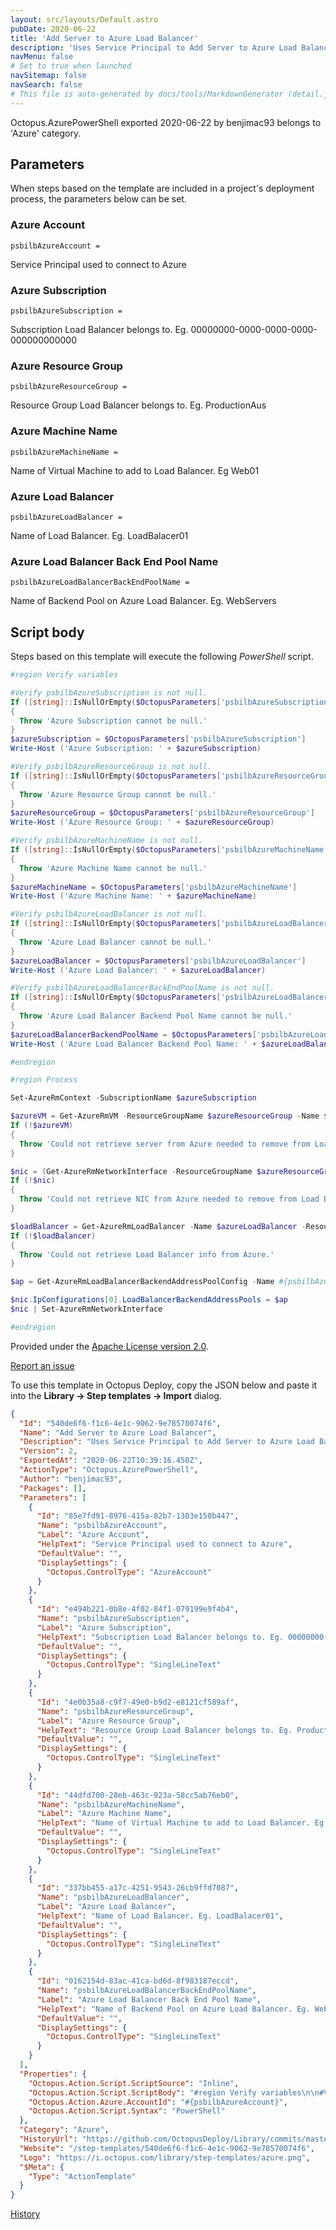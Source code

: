 ```yaml
---
layout: src/layouts/Default.astro
pubDate: 2020-06-22
title: 'Add Server to Azure Load Balancer'
description: 'Uses Service Principal to Add Server to Azure Load Balancer.'
navMenu: false
# Set to true when launched
navSitemap: false
navSearch: false
# This file is auto-generated by docs/tools/MarkdownGenerator (detail.js)
---
```


Octopus.AzurePowerShell exported 2020-06-22 by benjimac93 belongs to 'Azure' category.

## Parameters

When steps based on the template are included in a project's deployment process, the parameters below can be set.


<div class="param">

### Azure Account

`psbilbAzureAccount = `

Service Principal used to connect to Azure

</div>
        
<div class="param">

### Azure Subscription

`psbilbAzureSubscription = `

Subscription Load Balancer belongs to. Eg. 00000000-0000-0000-0000-000000000000

</div>
        
<div class="param">

### Azure Resource Group

`psbilbAzureResourceGroup = `

Resource Group Load Balancer belongs to. Eg. ProductionAus

</div>
        
<div class="param">

### Azure Machine Name

`psbilbAzureMachineName = `

Name of Virtual Machine to add to Load Balancer. Eg Web01

</div>
        
<div class="param">

### Azure Load Balancer

`psbilbAzureLoadBalancer = `

Name of Load Balancer. Eg. LoadBalacer01

</div>
        
<div class="param">

### Azure Load Balancer Back End Pool Name

`psbilbAzureLoadBalancerBackEndPoolName = `

Name of Backend Pool on Azure Load Balancer. Eg. WebServers

</div>
        

## Script body

Steps based on this template will execute the following *PowerShell* script.

```powershell
#region Verify variables

#Verify psbilbAzureSubscription is not null.
If ([string]::IsNullOrEmpty($OctopusParameters['psbilbAzureSubscription']))
{
  Throw 'Azure Subscription cannot be null.'
}
$azureSubscription = $OctopusParameters['psbilbAzureSubscription']
Write-Host ('Azure Subscription: ' + $azureSubscription)

#Verify psbilbAzureResourceGroup is not null.
If ([string]::IsNullOrEmpty($OctopusParameters['psbilbAzureResourceGroup']))
{
  Throw 'Azure Resource Group cannot be null.'
}
$azureResourceGroup = $OctopusParameters['psbilbAzureResourceGroup']
Write-Host ('Azure Resource Group: ' + $azureResourceGroup)

#Verify psbilbAzureMachineName is not null.
If ([string]::IsNullOrEmpty($OctopusParameters['psbilbAzureMachineName']))
{
  Throw 'Azure Machine Name cannot be null.'
}
$azureMachineName = $OctopusParameters['psbilbAzureMachineName']
Write-Host ('Azure Machine Name: ' + $azureMachineName)

#Verify psbilbAzureLoadBalancer is not null.
If ([string]::IsNullOrEmpty($OctopusParameters['psbilbAzureLoadBalancer']))
{
  Throw 'Azure Load Balancer cannot be null.'
}
$azureLoadBalancer = $OctopusParameters['psbilbAzureLoadBalancer']
Write-Host ('Azure Load Balancer: ' + $azureLoadBalancer)

#Verify psbilbAzureLoadBalancerBackEndPoolName is not null.
If ([string]::IsNullOrEmpty($OctopusParameters['psbilbAzureLoadBalancerBackEndPoolName']))
{
  Throw 'Azure Load Balancer Backend Pool Name cannot be null.'
}
$azureLoadBalancerBackendPoolName = $OctopusParameters['psbilbAzureLoadBalancerBackEndPoolName']
Write-Host ('Azure Load Balancer Backend Pool Name: ' + $azureLoadBalancerBackendPoolName)

#endregion

#region Process

Set-AzureRmContext -SubscriptionName $azureSubscription

$azureVM = Get-AzureRmVM -ResourceGroupName $azureResourceGroup -Name $azureMachineName
If (!$azureVM)
{
  Throw 'Could not retrieve server from Azure needed to remove from Load Balancer.'
}

$nic = (Get-AzureRmNetworkInterface -ResourceGroupName $azureResourceGroup | Where-Object {$_.VirtualMachine.Id -eq $azureVM.Id})
If (!$nic)
{
  Throw 'Could not retrieve NIC from Azure needed to remove from Load Balancer.'
}

$loadBalancer = Get-AzureRmLoadBalancer -Name $azureLoadBalancer -ResourceGroupName $azureResourceGroup
If (!$loadBalancer)
{
  Throw 'Could not retrieve Load Balancer info from Azure.'
}

$ap = Get-AzureRmLoadBalancerBackendAddressPoolConfig -Name #{psbilbAzureLoadBalancerBackEndPoolName} -LoadBalancer $loadBalancer

$nic.IpConfigurations[0].LoadBalancerBackendAddressPools = $ap
$nic | Set-AzureRmNetworkInterface

#endregion

```

Provided under the [Apache License version 2.0](https://github.com/OctopusDeploy/Library/blob/master/LICENSE.txt).

[Report an issue](https://github.com/OctopusDeploy/Library/issues/new?assignees=&labels=&projects=&template=bug-report.yml&title=Issue%20with%20Add%20Server%20to%20Azure%20Load%20Balancer&step-template=Add%20Server%20to%20Azure%20Load%20Balancer)

<div class="get-json">

To use this template in Octopus Deploy, copy the JSON below and paste it into the **Library → Step templates → Import** dialog.

```json
{
  "Id": "540de6f6-f1c6-4e1c-9062-9e78570074f6",
  "Name": "Add Server to Azure Load Balancer",
  "Description": "Uses Service Principal to Add Server to Azure Load Balancer.",
  "Version": 2,
  "ExportedAt": "2020-06-22T10:39:16.450Z",
  "ActionType": "Octopus.AzurePowerShell",
  "Author": "benjimac93",
  "Packages": [],
  "Parameters": [
    {
      "Id": "85e7fd91-8976-415a-82b7-1303e150b447",
      "Name": "psbilbAzureAccount",
      "Label": "Azure Account",
      "HelpText": "Service Principal used to connect to Azure",
      "DefaultValue": "",
      "DisplaySettings": {
        "Octopus.ControlType": "AzureAccount"
      }
    },
    {
      "Id": "e494b221-0b8e-4f02-84f1-079199e9f4b4",
      "Name": "psbilbAzureSubscription",
      "Label": "Azure Subscription",
      "HelpText": "Subscription Load Balancer belongs to. Eg. 00000000-0000-0000-0000-000000000000",
      "DefaultValue": "",
      "DisplaySettings": {
        "Octopus.ControlType": "SingleLineText"
      }
    },
    {
      "Id": "4e0b35a8-c9f7-49e0-b9d2-e8121cf589af",
      "Name": "psbilbAzureResourceGroup",
      "Label": "Azure Resource Group",
      "HelpText": "Resource Group Load Balancer belongs to. Eg. ProductionAus",
      "DefaultValue": "",
      "DisplaySettings": {
        "Octopus.ControlType": "SingleLineText"
      }
    },
    {
      "Id": "44dfd700-28eb-463c-923a-58cc5ab76eb0",
      "Name": "psbilbAzureMachineName",
      "Label": "Azure Machine Name",
      "HelpText": "Name of Virtual Machine to add to Load Balancer. Eg Web01",
      "DefaultValue": "",
      "DisplaySettings": {
        "Octopus.ControlType": "SingleLineText"
      }
    },
    {
      "Id": "337bb455-a17c-4251-9543-26cb9ffd7087",
      "Name": "psbilbAzureLoadBalancer",
      "Label": "Azure Load Balancer",
      "HelpText": "Name of Load Balancer. Eg. LoadBalacer01",
      "DefaultValue": "",
      "DisplaySettings": {
        "Octopus.ControlType": "SingleLineText"
      }
    },
    {
      "Id": "0162154d-83ac-41ca-bd6d-8f983187eccd",
      "Name": "psbilbAzureLoadBalancerBackEndPoolName",
      "Label": "Azure Load Balancer Back End Pool Name",
      "HelpText": "Name of Backend Pool on Azure Load Balancer. Eg. WebServers",
      "DefaultValue": "",
      "DisplaySettings": {
        "Octopus.ControlType": "SingleLineText"
      }
    }
  ],
  "Properties": {
    "Octopus.Action.Script.ScriptSource": "Inline",
    "Octopus.Action.Script.ScriptBody": "#region Verify variables\n\n#Verify psbilbAzureSubscription is not null.\nIf ([string]::IsNullOrEmpty($OctopusParameters['psbilbAzureSubscription']))\n{\n  Throw 'Azure Subscription cannot be null.'\n}\n$azureSubscription = $OctopusParameters['psbilbAzureSubscription']\nWrite-Host ('Azure Subscription: ' + $azureSubscription)\n\n#Verify psbilbAzureResourceGroup is not null.\nIf ([string]::IsNullOrEmpty($OctopusParameters['psbilbAzureResourceGroup']))\n{\n  Throw 'Azure Resource Group cannot be null.'\n}\n$azureResourceGroup = $OctopusParameters['psbilbAzureResourceGroup']\nWrite-Host ('Azure Resource Group: ' + $azureResourceGroup)\n\n#Verify psbilbAzureMachineName is not null.\nIf ([string]::IsNullOrEmpty($OctopusParameters['psbilbAzureMachineName']))\n{\n  Throw 'Azure Machine Name cannot be null.'\n}\n$azureMachineName = $OctopusParameters['psbilbAzureMachineName']\nWrite-Host ('Azure Machine Name: ' + $azureMachineName)\n\n#Verify psbilbAzureLoadBalancer is not null.\nIf ([string]::IsNullOrEmpty($OctopusParameters['psbilbAzureLoadBalancer']))\n{\n  Throw 'Azure Load Balancer cannot be null.'\n}\n$azureLoadBalancer = $OctopusParameters['psbilbAzureLoadBalancer']\nWrite-Host ('Azure Load Balancer: ' + $azureLoadBalancer)\n\n#Verify psbilbAzureLoadBalancerBackEndPoolName is not null.\nIf ([string]::IsNullOrEmpty($OctopusParameters['psbilbAzureLoadBalancerBackEndPoolName']))\n{\n  Throw 'Azure Load Balancer Backend Pool Name cannot be null.'\n}\n$azureLoadBalancerBackendPoolName = $OctopusParameters['psbilbAzureLoadBalancerBackEndPoolName']\nWrite-Host ('Azure Load Balancer Backend Pool Name: ' + $azureLoadBalancerBackendPoolName)\n\n#endregion\n\n#region Process\n\nSet-AzureRmContext -SubscriptionName $azureSubscription\n\n$azureVM = Get-AzureRmVM -ResourceGroupName $azureResourceGroup -Name $azureMachineName\nIf (!$azureVM)\n{\n  Throw 'Could not retrieve server from Azure needed to remove from Load Balancer.'\n}\n\n$nic = (Get-AzureRmNetworkInterface -ResourceGroupName $azureResourceGroup | Where-Object {$_.VirtualMachine.Id -eq $azureVM.Id})\nIf (!$nic)\n{\n  Throw 'Could not retrieve NIC from Azure needed to remove from Load Balancer.'\n}\n\n$loadBalancer = Get-AzureRmLoadBalancer -Name $azureLoadBalancer -ResourceGroupName $azureResourceGroup\nIf (!$loadBalancer)\n{\n  Throw 'Could not retrieve Load Balancer info from Azure.'\n}\n\n$ap = Get-AzureRmLoadBalancerBackendAddressPoolConfig -Name #{psbilbAzureLoadBalancerBackEndPoolName} -LoadBalancer $loadBalancer\n\n$nic.IpConfigurations[0].LoadBalancerBackendAddressPools = $ap\n$nic | Set-AzureRmNetworkInterface\n\n#endregion\n",
    "Octopus.Action.Azure.AccountId": "#{psbilbAzureAccount}",
    "Octopus.Action.Script.Syntax": "PowerShell"
  },
  "Category": "Azure",
  "HistoryUrl": "https://github.com/OctopusDeploy/Library/commits/master/step-templates//opt/buildagent/work/75443764cd38076d/step-templates/add-server-to-azure-load-balancer.json",
  "Website": "/step-templates/540de6f6-f1c6-4e1c-9062-9e78570074f6",
  "Logo": "https://i.octopus.com/library/step-templates/azure.png",
  "$Meta": {
    "Type": "ActionTemplate"
  }
}
```

[History](https://github.com/OctopusDeploy/Library/commits/master/step-templates/https://github.com/OctopusDeploy/Library/commits/master/step-templates//opt/buildagent/work/75443764cd38076d/step-templates/add-server-to-azure-load-balancer.json)

</div>
